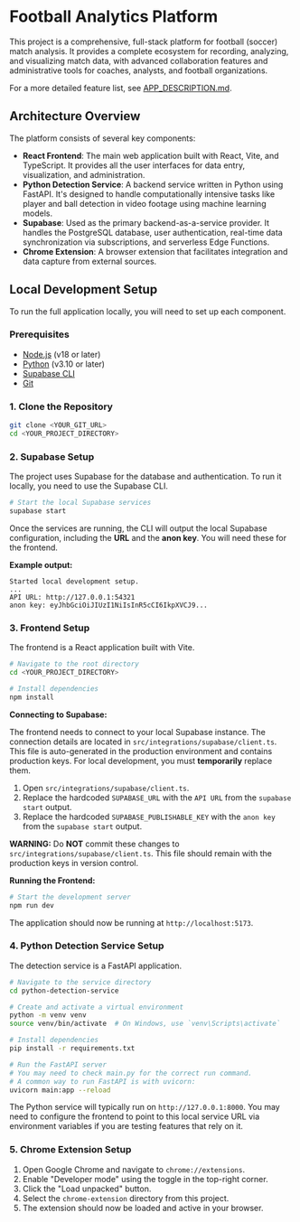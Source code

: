 # Football Analytics Platform

This project is a comprehensive, full-stack platform for football (soccer) match analysis. It provides a complete ecosystem for recording, analyzing, and visualizing match data, with advanced collaboration features and administrative tools for coaches, analysts, and football organizations.

For a more detailed feature list, see [APP_DESCRIPTION.md](APP_DESCRIPTION.md).

## Architecture Overview

The platform consists of several key components:

- **React Frontend**: The main web application built with React, Vite, and TypeScript. It provides all the user interfaces for data entry, visualization, and administration.
- **Python Detection Service**: A backend service written in Python using FastAPI. It's designed to handle computationally intensive tasks like player and ball detection in video footage using machine learning models.
- **Supabase**: Used as the primary backend-as-a-service provider. It handles the PostgreSQL database, user authentication, real-time data synchronization via subscriptions, and serverless Edge Functions.
- **Chrome Extension**: A browser extension that facilitates integration and data capture from external sources.

## Local Development Setup

To run the full application locally, you will need to set up each component.

### Prerequisites

- [Node.js](https://nodejs.org/) (v18 or later)
- [Python](https://www.python.org/) (v3.10 or later)
- [Supabase CLI](https://supabase.com/docs/guides/cli)
- [Git](https://git-scm.com/)

### 1. Clone the Repository

```sh
git clone <YOUR_GIT_URL>
cd <YOUR_PROJECT_DIRECTORY>
```

### 2. Supabase Setup

The project uses Supabase for the database and authentication. To run it locally, you need to use the Supabase CLI.

```sh
# Start the local Supabase services
supabase start
```

Once the services are running, the CLI will output the local Supabase configuration, including the **URL** and the **anon key**. You will need these for the frontend.

**Example output:**
```
Started local development setup.
...
API URL: http://127.0.0.1:54321
anon key: eyJhbGciOiJIUzI1NiIsInR5cCI6IkpXVCJ9...
```

### 3. Frontend Setup

The frontend is a React application built with Vite.

```sh
# Navigate to the root directory
cd <YOUR_PROJECT_DIRECTORY>

# Install dependencies
npm install
```

**Connecting to Supabase:**

The frontend needs to connect to your local Supabase instance. The connection details are located in `src/integrations/supabase/client.ts`. This file is auto-generated in the production environment and contains production keys. For local development, you must **temporarily** replace them.

1.  Open `src/integrations/supabase/client.ts`.
2.  Replace the hardcoded `SUPABASE_URL` with the `API URL` from the `supabase start` output.
3.  Replace the hardcoded `SUPABASE_PUBLISHABLE_KEY` with the `anon key` from the `supabase start` output.

**WARNING:** Do **NOT** commit these changes to `src/integrations/supabase/client.ts`. This file should remain with the production keys in version control.

**Running the Frontend:**

```sh
# Start the development server
npm run dev
```

The application should now be running at `http://localhost:5173`.

### 4. Python Detection Service Setup

The detection service is a FastAPI application.

```sh
# Navigate to the service directory
cd python-detection-service

# Create and activate a virtual environment
python -m venv venv
source venv/bin/activate  # On Windows, use `venv\Scripts\activate`

# Install dependencies
pip install -r requirements.txt

# Run the FastAPI server
# You may need to check main.py for the correct run command.
# A common way to run FastAPI is with uvicorn:
uvicorn main:app --reload
```

The Python service will typically run on `http://127.0.0.1:8000`. You may need to configure the frontend to point to this local service URL via environment variables if you are testing features that rely on it.

### 5. Chrome Extension Setup

1.  Open Google Chrome and navigate to `chrome://extensions`.
2.  Enable "Developer mode" using the toggle in the top-right corner.
3.  Click the "Load unpacked" button.
4.  Select the `chrome-extension` directory from this project.
5.  The extension should now be loaded and active in your browser.
